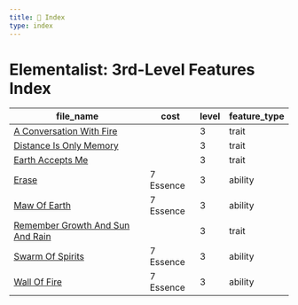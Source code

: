 ```yaml
---
title: 📑 Index
type: index
---
```


# Elementalist: 3rd-Level Features Index

| file_name                                                                         | cost      | level | feature_type |
| --------------------------------------------------------------------------------- | --------- | ----- | ------------ |
| [A Conversation With Fire](../A%20Conversation%20With%20Fire)                     |           | 3     | trait        |
| [Distance Is Only Memory](../Distance%20Is%20Only%20Memory)                       |           | 3     | trait        |
| [Earth Accepts Me](../Earth%20Accepts%20Me)                                       |           | 3     | trait        |
| [Erase](../Erase)                                                                 | 7 Essence | 3     | ability      |
| [Maw Of Earth](../Maw%20Of%20Earth)                                               | 7 Essence | 3     | ability      |
| [Remember Growth And Sun And Rain](../Remember%20Growth%20And%20Sun%20And%20Rain) |           | 3     | trait        |
| [Swarm Of Spirits](../Swarm%20Of%20Spirits)                                       | 7 Essence | 3     | ability      |
| [Wall Of Fire](../Wall%20Of%20Fire)                                               | 7 Essence | 3     | ability      |
